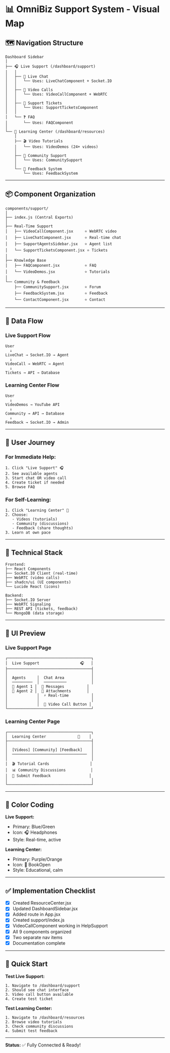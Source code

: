 # 📊 OmniBiz Support System - Visual Map

## 🗺️ Navigation Structure

```
Dashboard Sidebar
│
├── 🎧 Live Support (/dashboard/support)
│   │
│   ├── 💬 Live Chat
│   │   └── Uses: LiveChatComponent + Socket.IO
│   │
│   ├── 🎥 Video Calls
│   │   └── Uses: VideoCallComponent + WebRTC
│   │
│   ├── 🎫 Support Tickets
│   │   └── Uses: SupportTicketsComponent
│   │
│   └── ❓ FAQ
│       └── Uses: FAQComponent
│
└── 📖 Learning Center (/dashboard/resources)
    │
    ├── 🎬 Video Tutorials
    │   └── Uses: VideoDemos (24+ videos)
    │
    ├── 👥 Community Support
    │   └── Uses: CommunitySupport
    │
    └── 💭 Feedback System
        └── Uses: FeedbackSystem
```

---

## 📦 Component Organization

```
components/support/
│
├── index.js (Central Exports)
│
├── Real-Time Support
│   ├── VideoCallComponent.jsx     ⭐ WebRTC video
│   ├── LiveChatComponent.jsx      ⭐ Real-time chat
│   ├── SupportAgentsSidebar.jsx   ⭐ Agent list
│   └── SupportTicketsComponent.jsx ⭐ Tickets
│
├── Knowledge Base
│   ├── FAQComponent.jsx           ⭐ FAQ
│   └── VideoDemos.jsx             ⭐ Tutorials
│
└── Community & Feedback
    ├── CommunitySupport.jsx       ⭐ Forum
    ├── FeedbackSystem.jsx         ⭐ Feedback
    └── ContactComponent.jsx       ⭐ Contact
```

---

## 🔄 Data Flow

### Live Support Flow
```
User
  ↓
LiveChat → Socket.IO → Agent
  ↓
VideoCall → WebRTC → Agent
  ↓
Tickets → API → Database
```

### Learning Center Flow
```
User
  ↓
VideoDemos → YouTube API
  ↓
Community → API → Database
  ↓
Feedback → Socket.IO → Admin
```

---

## 🎯 User Journey

### **For Immediate Help:**
```
1. Click "Live Support" 🎧
2. See available agents
3. Start chat OR video call
4. Create ticket if needed
5. Browse FAQ
```

### **For Self-Learning:**
```
1. Click "Learning Center" 📖
2. Choose:
   - Videos (tutorials)
   - Community (discussions)
   - Feedback (share thoughts)
3. Learn at own pace
```

---

## 🔧 Technical Stack

```
Frontend:
├── React Components
├── Socket.IO Client (real-time)
├── WebRTC (video calls)
├── shadcn/ui (UI components)
└── Lucide React (icons)

Backend:
├── Socket.IO Server
├── WebRTC Signaling
├── REST API (tickets, feedback)
└── MongoDB (data storage)
```

---

## 📱 UI Preview

### Live Support Page
```
┌─────────────────────────────────────┐
│  Live Support                  🎧   │
├─────────────────────────────────────┤
│                                     │
│  Agents     │  Chat Area            │
│  ─────────  │  ──────────           │
│  👤 Agent 1 │  💬 Messages          │
│  👤 Agent 2 │  📎 Attachments       │
│             │  ⚡ Real-time          │
│             │                       │
│             │  🎥 Video Call Button │
└─────────────────────────────────────┘
```

### Learning Center Page
```
┌─────────────────────────────────────┐
│  Learning Center              📖    │
├─────────────────────────────────────┤
│                                     │
│  [Videos] [Community] [Feedback]    │
│  ─────────────────────────────────  │
│                                     │
│  🎬 Tutorial Cards                  │
│  📊 Community Discussions           │
│  💭 Submit Feedback                 │
│                                     │
└─────────────────────────────────────┘
```

---

## 🎨 Color Coding

**Live Support:**
- Primary: Blue/Green
- Icon: 🎧 Headphones
- Style: Real-time, active

**Learning Center:**
- Primary: Purple/Orange
- Icon: 📖 BookOpen
- Style: Educational, calm

---

## ✅ Implementation Checklist

- [x] Created ResourceCenter.jsx
- [x] Updated DashboardSidebar.jsx
- [x] Added route in App.jsx
- [x] Created support/index.js
- [x] VideoCallComponent working in HelpSupport
- [x] All 9 components organized
- [x] Two separate nav items
- [x] Documentation complete

---

## 🚀 Quick Start

**Test Live Support:**
```
1. Navigate to /dashboard/support
2. Should see chat interface
3. Video call button available
4. Create test ticket
```

**Test Learning Center:**
```
1. Navigate to /dashboard/resources
2. Browse video tutorials
3. Check community discussions
4. Submit test feedback
```

---

**Status:** ✅ Fully Connected & Ready!
